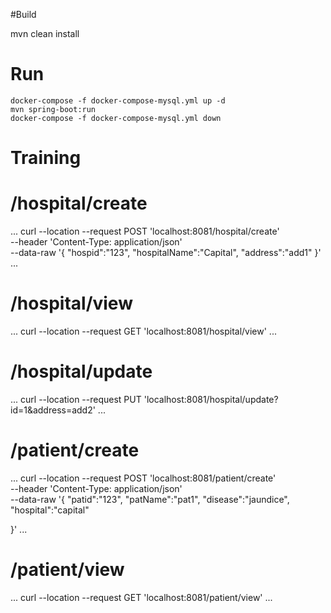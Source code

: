 #Build

mvn clean install

# Run
```
docker-compose -f docker-compose-mysql.yml up -d
mvn spring-boot:run
docker-compose -f docker-compose-mysql.yml down
```
# Training
# /hospital/create
...
curl --location --request POST 'localhost:8081/hospital/create' \
--header 'Content-Type: application/json' \
--data-raw '{
"hospid":"123",
"hospitalName":"Capital",
"address":"add1"
}'
...

# /hospital/view
...
curl --location --request GET 'localhost:8081/hospital/view'
...

# /hospital/update
...
curl --location --request PUT 'localhost:8081/hospital/update?id=1&address=add2'
...
# /patient/create
...
curl --location --request POST 'localhost:8081/patient/create' \
--header 'Content-Type: application/json' \
--data-raw '{
"patid":"123",
"patName":"pat1",
"disease":"jaundice",
"hospital":"capital"


}'
...

# /patient/view

...
curl --location --request GET 'localhost:8081/patient/view'
...
